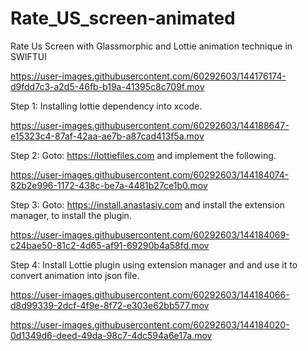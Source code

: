 # Rate_US_screen-animated
Rate Us Screen with Glassmorphic and Lottie animation technique in SWIFTUI

https://user-images.githubusercontent.com/60292603/144176174-d9fdd7c3-a2d5-46fb-b19a-41395c8c709f.mov

Step 1: Installing lottie dependency into xcode.

https://user-images.githubusercontent.com/60292603/144188647-e15323c4-87af-42aa-ae7b-a87cad413f5a.mov


Step 2: Goto: https://lottiefiles.com and implement the following.

https://user-images.githubusercontent.com/60292603/144184074-82b2e996-1172-438c-be7a-4481b27ce1b0.mov

Step 3: Goto: https://install.anastasiy.com and install the extension manager, to install the plugin.


https://user-images.githubusercontent.com/60292603/144184069-c24bae50-81c2-4d65-af91-69290b4a58fd.mov

Step 4: Install Lottie plugin using extension manager and and use it to convert animation into json file.

https://user-images.githubusercontent.com/60292603/144184066-d8d99339-2dcf-4f9e-8f72-e303e62bb577.mov

https://user-images.githubusercontent.com/60292603/144184020-0d1349d6-deed-49da-98c7-4dc594a6e17a.mov
